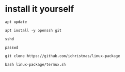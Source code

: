 # install it yourself 
`apt update`

`apt install -y openssh git`

`sshd`

`passwd`

`git clone https://github.com/ichristmas/linux-package`

`bash linux-package/termux.sh`
